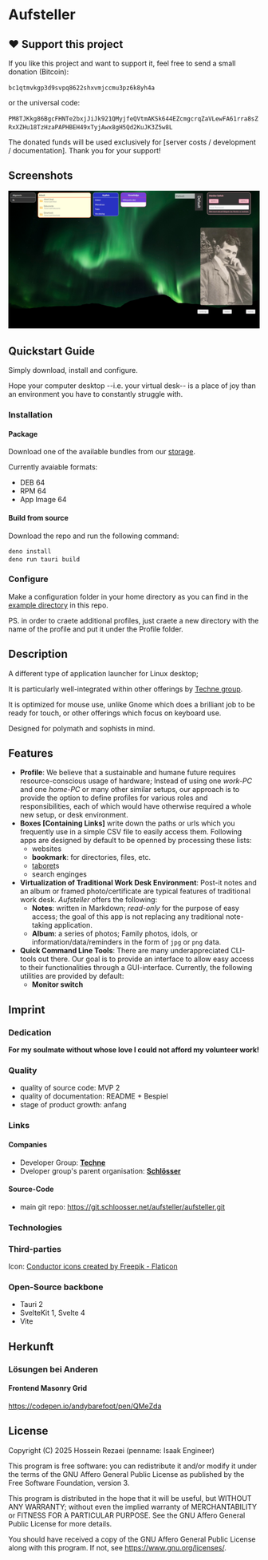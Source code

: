# Aufsteller

## ❤️ Support this project

If you like this project and want to support it, feel free to send a small donation (Bitcoin):

`bc1qtmvkgp3d9svpq8622shxvmjccmu3pz6k8yh4a`

or the universal code:

`PM8TJKkg86BgcFHNTe2bxjJiJk921QMyjfeQVtmAKSk644EZcmgcrqZaVLewFA61rra8sZRxXZHu18TzHzaPAPHBEH49xTyjAwx8gH5Qd2KuJK3Z5w8L`

The donated funds will be used exclusively for [server costs / development / documentation]. Thank you for your support!

## Screenshots

![aufsteller-screenshot](./README/screenshots/v3.2.3.png "Screenshot of Aufsteller 3.2.3")

## Quickstart Guide

Simply download, install and configure.

Hope your computer desktop --i.e. your virtual desk-- is a place of joy than an environment you have to constantly struggle with.

### Installation

#### Package

Download one of the available bundles from our [storage](https://console.schloosser.net/browser/aufsteller).

Currently avaiable formats:
- DEB 64
- RPM 64
- App Image 64

#### Build from source

Download the repo and run the following command:

```
deno install
deno run tauri build
```

### Configure

Make a configuration folder in your home directory as you can find in the [example directory](./example) in this repo.

PS. in order to craete additional profiles, just craete a new directory with the name of the profile and put it under the Profile folder.

## Description

A different type of application launcher for Linux desktop;

It is particularly well-integrated within other offerings by [Techne group](https://techne.schloosser.com).

It is optimized for mouse use, unlike Gnome which does a brilliant job to be ready for touch, or other offerings which focus on keyboard use.

Designed for polymath and sophists in mind.

## Features

- **Profile**: We believe that a sustainable and humane future requires resource-conscious usage of hardware; Instead of using one _work-PC_ and one _home-PC_ or many other similar setups, our approach is to provide the option to define profiles for various roles and responsibilities, each of which would have otherwise required a whole new setup, or desk environment.
- **Boxes [Containing Links]** write down the paths or urls which you frequently use in a simple CSV file to easily access them. Following apps are designed by default to be openned by processing these lists:
	- websites
  - **bookmark**: for directories, files, etc.
  - [taboret](https://taboret.techne.schloosser.com)s
  - search enginges
- **Virtualization of Traditional Work Desk Environment**: Post-it notes and an album or framed photo/certificate are typical features of traditional work desk. _Aufsteller_ offers the following:
  - **Notes**: written in Markdown; _read-only_ for the purpose of easy access; the goal of this app is not replacing any traditional note-taking application.
  - **Album**: a series of photos; Family photos, idols, or information/data/reminders in the form of `jpg` or `png` data.
- **Quick Command Line Tools**: There are many underappreciated CLI-tools out there. Our goal is to provide an interface to allow easy access to their functionalities through a GUI-interface. Currently, the following utilities are provided by default:
  - **Monitor switch**

## Imprint

### Dedication

**For my soulmate without whose love I could not afford my volunteer work!**

### Quality

- quality of source code: MVP 2
- quality of documentation: README + Bespiel
- stage of product growth: anfang

### Links

#### Companies

- Developer Group: **[Techne](https://techne.schloosser.com)**
- Dveloper group's parent organisation: **[Schlösser](https://schloosser.com)**

#### Source-Code

- main git repo: https://git.schloosser.net/aufsteller/aufsteller.git

### Technologies

### Third-parties

Icon: <a href="https://www.flaticon.com/free-icons/conductor" title="conductor icons">Conductor icons created by Freepik - Flaticon</a>

### Open-Source backbone

- Tauri 2
- SvelteKit 1, Svelte 4
- Vite

## Herkunft

### Lösungen bei Anderen

#### Frontend Masonry Grid

https://codepen.io/andybarefoot/pen/QMeZda

## License

Copyright (C) 2025 Hossein Rezaei (penname: Isaak Engineer)

This program is free software: you can redistribute it and/or modify it under the terms of the GNU Affero General Public License as published by the Free Software Foundation, version 3.

This program is distributed in the hope that it will be useful, but WITHOUT ANY WARRANTY; without even the implied warranty of MERCHANTABILITY or FITNESS FOR A PARTICULAR PURPOSE. See the GNU Affero General Public License for more details.

You should have received a copy of the GNU Affero General Public License along with this program. If not, see <https://www.gnu.org/licenses/>.
